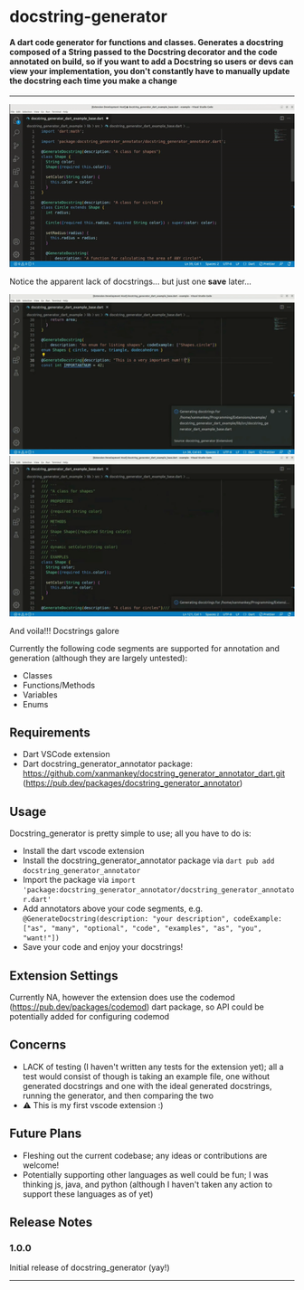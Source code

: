 # docstring-generator

#### A dart code generator for functions and classes. Generates a docstring composed of a String passed to the Docstring decorator and the code annotated on build, so if you want to add a Docstring so users or devs can view your implementation, you don't constantly have to manually update the docstring each time you make a change <br>

---

![](https://github.com/xanmankey/generate-docstring/blob/main/assets/DocstringGeneratorBefore.gif?raw=true)

Notice the apparent lack of docstrings... but just one **save** later... <br>

![](https://github.com/xanmankey/generate-docstring/blob/main/assets/DocstringGeneratorAfter.gif?raw=true)
![](https://github.com/xanmankey/generate-docstring/blob/main/assets/DocstringGeneratorPopup.gif?raw=true)

And voila!!! Docstrings galore <br>

Currently the following code segments are supported for annotation and generation (although they are largely untested): 
- Classes
- Functions/Methods
- Variables
- Enums

## Requirements

- Dart VSCode extension 
- Dart docstring_generator_annotator package: https://github.com/xanmankey/docstring_generator_annotator_dart.git (https://pub.dev/packages/docstring_generator_annotator)

## Usage

Docstring_generator is pretty simple to use; all you have to do is: 
- Install the dart vscode extension
- Install the docstring_generator_annotator package via ```dart pub add docstring_generator_annotator```
- Import the package via ```import 'package:docstring_generator_annotator/docstring_generator_annotator.dart'```
- Add annotators above your code segments, e.g. ```@GenerateDocstring(description: "your description", codeExample: ["as", "many", "optional", "code", "examples", "as", "you", "want!"])``` 
- Save your code and enjoy your docstrings!

## Extension Settings

Currently NA, however the extension does use the codemod (https://pub.dev/packages/codemod) dart package, so API could be potentially added for configuring codemod

## Concerns

- LACK of testing (I haven't written any tests for the extension yet); all a test would consist of though is taking an example file, one without generated docstrings and one with the ideal generated docstrings, running the generator, and then comparing the two
- ⚠️ This is my first vscode extension :)

## Future Plans

- Fleshing out the current codebase; any ideas or contributions are welcome!
- Potentially supporting other languages as well could be fun; I was thinking js, java, and python (although I haven't taken any action to support these languages as of yet)

## Release Notes

### 1.0.0

Initial release of docstring_generator (yay!)

---